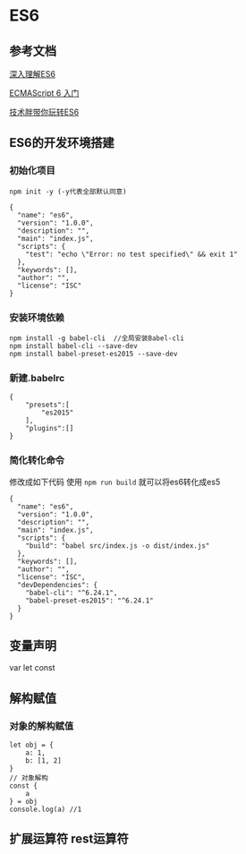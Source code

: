 # ES6

## 参考文档

[深入理解ES6](https://github.com/hyy1115/ES6-learning)

[ECMAScript 6 入门](http://es6.ruanyifeng.com/)

[技术胖带你玩转ES6](http://jspang.com/2017/06/03/es6/)

## ES6的开发环境搭建

### 初始化项目

```
npm init -y (-y代表全部默认同意)
```

```
{
  "name": "es6",
  "version": "1.0.0",
  "description": "",
  "main": "index.js",
  "scripts": {
    "test": "echo \"Error: no test specified\" && exit 1"
  },
  "keywords": [],
  "author": "",
  "license": "ISC"
}
```

### 安装环境依赖

```
npm install -g babel-cli  //全局安装Babel-cli
npm install babel-cli --save-dev
npm install babel-preset-es2015 --save-dev
```

### 新建.babelrc

```
{
    "presets":[
        "es2015"
    ],
    "plugins":[]
}
```

### 简化转化命令

修改成如下代码 使用 `npm run build` 就可以将es6转化成es5

```
{
  "name": "es6",
  "version": "1.0.0",
  "description": "",
  "main": "index.js",
  "scripts": {
    "build": "babel src/index.js -o dist/index.js"
  },
  "keywords": [],
  "author": "",
  "license": "ISC",
  "devDependencies": {
    "babel-cli": "^6.24.1",
    "babel-preset-es2015": "^6.24.1"
  }
}
```

## 变量声明

var let const

## 解构赋值

### 对象的解构赋值

```
let obj = {
    a: 1,
    b: [1, 2]
}
// 对象解构
const {
    a
} = obj
console.log(a) //1
```

## 扩展运算符 rest运算符
